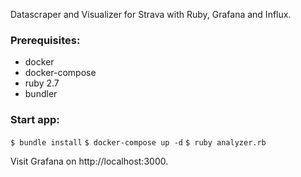 Datascraper and Visualizer for Strava with Ruby, Grafana and Influx.

### Prerequisites:

* docker
* docker-compose
* ruby 2.7
* bundler

### Start app:

`$ bundle install`
`$ docker-compose up -d`
`$ ruby analyzer.rb`

Visit Grafana on http://localhost:3000.